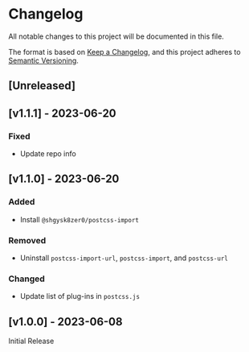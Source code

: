 # Changelog
All notable changes to this project will be documented in this file.

The format is based on [Keep a Changelog](https://keepachangelog.com/en/1.0.0/),
and this project adheres to [Semantic Versioning](https://semver.org/spec/v2.0.0.html).

## [Unreleased]

## [v1.1.1] - 2023-06-20

### Fixed
- Update repo info

## [v1.1.0] - 2023-06-20

### Added
- Install `@shgysk8zer0/postcss-import`

### Removed
- Uninstall `postcss-import-url`, `postcss-import`, and `postcss-url`

### Changed
- Update list of plug-ins in `postcss.js`

## [v1.0.0] - 2023-06-08

Initial Release
